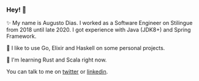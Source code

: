### Hey! :rocket:

✨ My name is Augusto Dias. I worked as a Software Engineer on Stilingue from 2018 until late 2020. I got experience with Java (JDK8+) and Spring Framework.

🔭 I like to use Go, Elixir and Haskell on some personal projects. 

🌱 I'm learning Rust and Scala right now.

You can talk to me on [twitter](https://twitter.com/augustohdias) or [linkedin](https://linkedin.com/in/dias-augusto).
